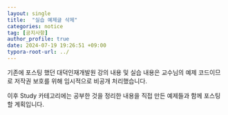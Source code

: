 ```yaml
---
layout: single
title:  "실습 예제글 삭제"
categories: notice
tag: [공지사항]
author_profile: true
date: 2024-07-19 19:26:51 +09:00
typora-root-url: ../
---
```










기존에 포스팅 했던 대덕인재개발원 강의 내용 및 실습 내용은 교수님의 예제 코드이므로 저작권 보호를 위해 임시적으로 비공개 처리했습니다.



이후 Study 카테고리에는 공부한 것을 정리한 내용을 직접 만든 예제들과 함께 포스팅할 계획입니다.
